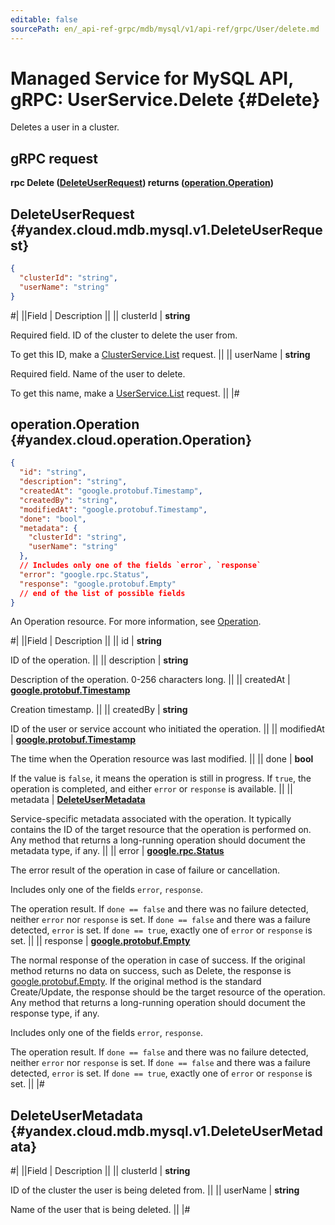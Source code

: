 ```yaml
---
editable: false
sourcePath: en/_api-ref-grpc/mdb/mysql/v1/api-ref/grpc/User/delete.md
---
```


# Managed Service for MySQL API, gRPC: UserService.Delete {#Delete}

Deletes a user in a cluster.

## gRPC request

**rpc Delete ([DeleteUserRequest](#yandex.cloud.mdb.mysql.v1.DeleteUserRequest)) returns ([operation.Operation](#yandex.cloud.operation.Operation))**

## DeleteUserRequest {#yandex.cloud.mdb.mysql.v1.DeleteUserRequest}

```json
{
  "clusterId": "string",
  "userName": "string"
}
```

#|
||Field | Description ||
|| clusterId | **string**

Required field. ID of the cluster to delete the user from.

To get this ID, make a [ClusterService.List](/docs/managed-mysql/api-ref/grpc/Cluster/list#List) request. ||
|| userName | **string**

Required field. Name of the user to delete.

To get this name, make a [UserService.List](/docs/managed-mysql/api-ref/grpc/User/list#List) request. ||
|#

## operation.Operation {#yandex.cloud.operation.Operation}

```json
{
  "id": "string",
  "description": "string",
  "createdAt": "google.protobuf.Timestamp",
  "createdBy": "string",
  "modifiedAt": "google.protobuf.Timestamp",
  "done": "bool",
  "metadata": {
    "clusterId": "string",
    "userName": "string"
  },
  // Includes only one of the fields `error`, `response`
  "error": "google.rpc.Status",
  "response": "google.protobuf.Empty"
  // end of the list of possible fields
}
```

An Operation resource. For more information, see [Operation](/docs/api-design-guide/concepts/operation).

#|
||Field | Description ||
|| id | **string**

ID of the operation. ||
|| description | **string**

Description of the operation. 0-256 characters long. ||
|| createdAt | **[google.protobuf.Timestamp](https://developers.google.com/protocol-buffers/docs/reference/google.protobuf#timestamp)**

Creation timestamp. ||
|| createdBy | **string**

ID of the user or service account who initiated the operation. ||
|| modifiedAt | **[google.protobuf.Timestamp](https://developers.google.com/protocol-buffers/docs/reference/google.protobuf#timestamp)**

The time when the Operation resource was last modified. ||
|| done | **bool**

If the value is `false`, it means the operation is still in progress.
If `true`, the operation is completed, and either `error` or `response` is available. ||
|| metadata | **[DeleteUserMetadata](#yandex.cloud.mdb.mysql.v1.DeleteUserMetadata)**

Service-specific metadata associated with the operation.
It typically contains the ID of the target resource that the operation is performed on.
Any method that returns a long-running operation should document the metadata type, if any. ||
|| error | **[google.rpc.Status](https://cloud.google.com/tasks/docs/reference/rpc/google.rpc#status)**

The error result of the operation in case of failure or cancellation.

Includes only one of the fields `error`, `response`.

The operation result.
If `done == false` and there was no failure detected, neither `error` nor `response` is set.
If `done == false` and there was a failure detected, `error` is set.
If `done == true`, exactly one of `error` or `response` is set. ||
|| response | **[google.protobuf.Empty](https://developers.google.com/protocol-buffers/docs/reference/google.protobuf#google.protobuf.Empty)**

The normal response of the operation in case of success.
If the original method returns no data on success, such as Delete,
the response is [google.protobuf.Empty](https://developers.google.com/protocol-buffers/docs/reference/google.protobuf#google.protobuf.Empty).
If the original method is the standard Create/Update,
the response should be the target resource of the operation.
Any method that returns a long-running operation should document the response type, if any.

Includes only one of the fields `error`, `response`.

The operation result.
If `done == false` and there was no failure detected, neither `error` nor `response` is set.
If `done == false` and there was a failure detected, `error` is set.
If `done == true`, exactly one of `error` or `response` is set. ||
|#

## DeleteUserMetadata {#yandex.cloud.mdb.mysql.v1.DeleteUserMetadata}

#|
||Field | Description ||
|| clusterId | **string**

ID of the cluster the user is being deleted from. ||
|| userName | **string**

Name of the user that is being deleted. ||
|#